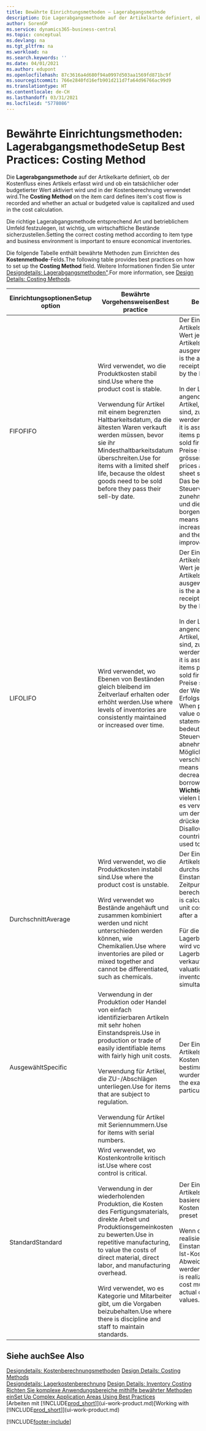 ```yaml
---
title: Bewährte Einrichtungsmethoden – Lagerabgangsmethode
description: Die Lagerabgangsmethode auf der Artikelkarte definiert, ob der Kostenfluss eines Artikels erfasst wird und ob ein tatsächlicher oder budgetierter Wert aktiviert wird und in der Kostenberechnung verwendet wird.
author: SorenGP
ms.service: dynamics365-business-central
ms.topic: conceptual
ms.devlang: na
ms.tgt_pltfrm: na
ms.workload: na
ms.search.keywords: ''
ms.date: 04/01/2021
ms.author: edupont
ms.openlocfilehash: 87c3616a4d680f94a0997d503aa1569fd871bc9f
ms.sourcegitcommit: 766e2840fd16efb901d211d7fa64d96766ac99d9
ms.translationtype: HT
ms.contentlocale: de-CH
ms.lasthandoff: 03/31/2021
ms.locfileid: "5778086"
---
```

# <a name="setup-best-practices-costing-method"></a><span data-ttu-id="be3ab-103">Bewährte Einrichtungsmethoden: Lagerabgangsmethode</span><span class="sxs-lookup"><span data-stu-id="be3ab-103">Setup Best Practices: Costing Method</span></span>

<span data-ttu-id="be3ab-104">Die **Lagerabgangsmethode** auf der Artikelkarte definiert, ob der Kostenfluss eines Artikels erfasst wird und ob ein tatsächlicher oder budgetierter Wert aktiviert wird und in der Kostenberechnung verwendet wird.</span><span class="sxs-lookup"><span data-stu-id="be3ab-104">The **Costing Method** on the item card defines item's cost flow is recorded and whether an actual or budgeted value is capitalized and used in the cost calculation.</span></span>  

 <span data-ttu-id="be3ab-105">Die richtige Lagerabgangsmethode entsprechend Art und betrieblichem Umfeld festzulegen, ist wichtig, um wirtschaftliche Bestände sicherzustellen.</span><span class="sxs-lookup"><span data-stu-id="be3ab-105">Setting the correct costing method according to item type and business environment is important to ensure economical inventories.</span></span>  

 <span data-ttu-id="be3ab-106">Die folgende Tabelle enthält bewährte Methoden zum Einrichten des **Kostenmethode**-Felds.</span><span class="sxs-lookup"><span data-stu-id="be3ab-106">The following table provides best practices on how to set up the **Costing Method** field.</span></span> <span data-ttu-id="be3ab-107">Weitere Informationen finden Sie unter [Designdetails: Lagerabgangsmethoden"](design-details-costing-methods.md).</span><span class="sxs-lookup"><span data-stu-id="be3ab-107">For more information, see [Design Details: Costing Methods](design-details-costing-methods.md).</span></span>  

|<span data-ttu-id="be3ab-108">Einrichtungsoptionen</span><span class="sxs-lookup"><span data-stu-id="be3ab-108">Setup option</span></span>|<span data-ttu-id="be3ab-109">Bewährte Vorgehensweisen</span><span class="sxs-lookup"><span data-stu-id="be3ab-109">Best practice</span></span>|<span data-ttu-id="be3ab-110">Bemerkung</span><span class="sxs-lookup"><span data-stu-id="be3ab-110">Comment</span></span>|  
|------------------|-------------------|-------------|  
|<span data-ttu-id="be3ab-111">FIFO</span><span class="sxs-lookup"><span data-stu-id="be3ab-111">FIFO</span></span>|<span data-ttu-id="be3ab-112">Wird verwendet, wo die Produktkosten stabil sind.</span><span class="sxs-lookup"><span data-stu-id="be3ab-112">Use where the product cost is stable.</span></span><br /><br /> <span data-ttu-id="be3ab-113">Verwendung für Artikel mit einem begrenzten Haltbarkeitsdatum, da die ältesten Waren verkauft werden müssen, bevor sie ihr Mindesthaltbarkeitsdatum überschreiten.</span><span class="sxs-lookup"><span data-stu-id="be3ab-113">Use for items with a limited shelf life, because the oldest goods need to be sold before they pass their sell-by date.</span></span>|<span data-ttu-id="be3ab-114">Der Einstandspreis eines Artikels ist der tatsächliche Wert jedes Eingangs des Artikels, nach der FIFO-Regel ausgewählt.</span><span class="sxs-lookup"><span data-stu-id="be3ab-114">An item's unit cost is the actual value of any receipt of the item, selected by the FIFO rule.</span></span><br /><br /> <span data-ttu-id="be3ab-115">In der Lagerbewertung wird angenommen, dass die ersten Artikel, die im Lager platziert sind, zuerst verkauft werden.</span><span class="sxs-lookup"><span data-stu-id="be3ab-115">In inventory valuation, it is assumed that the first items placed in inventory are sold first.</span></span> <span data-ttu-id="be3ab-116">**Hinweis:**  Wenn Preise steigen, zeigt die Bilanz grösseren Wert.</span><span class="sxs-lookup"><span data-stu-id="be3ab-116">**Note:**  When prices are rising, the balance sheet shows greater value.</span></span> <span data-ttu-id="be3ab-117">Das bedeutet, dass Steuerverbindlichkeiten zunehmen, aber die Bonität und die Möglichkeit, Kasse zu borgen verbessert sich.</span><span class="sxs-lookup"><span data-stu-id="be3ab-117">This means that tax liabilities increase, but credit scores and the ability to borrow cash improve.</span></span>|  
|<span data-ttu-id="be3ab-118">LIFO</span><span class="sxs-lookup"><span data-stu-id="be3ab-118">LIFO</span></span>|<span data-ttu-id="be3ab-119">Wird verwendet, wo Ebenen von Beständen gleich bleibend im Zeitverlauf erhalten oder erhöht werden.</span><span class="sxs-lookup"><span data-stu-id="be3ab-119">Use where levels of inventories are consistently maintained or increased over time.</span></span>|<span data-ttu-id="be3ab-120">Der Einstandspreis eines Artikels ist der tatsächliche Wert jedes Eingangs des Artikels, nach der LIFO-Regel ausgewählt.</span><span class="sxs-lookup"><span data-stu-id="be3ab-120">An item's unit cost is the actual value of any receipt of the item, selected by the LIFO rule.</span></span><br /><br /> <span data-ttu-id="be3ab-121">In der Lagerbewertung wird angenommen, dass die letzten Artikel, die im Lager platziert sind, zuerst verkauft werden.</span><span class="sxs-lookup"><span data-stu-id="be3ab-121">In inventory valuation, it is assumed that the last items placed in inventory are sold first.</span></span> <span data-ttu-id="be3ab-122">**Hinweis:** Wenn Preise steigen, reduziert sich der Wert in den Erfolgsrechnungskonten.</span><span class="sxs-lookup"><span data-stu-id="be3ab-122">**Note:**  When prices are rising, the value on the income statement decreases.</span></span> <span data-ttu-id="be3ab-123">Das bedeutet, dass Steuerverbindlichkeiten abnehmen, aber die Möglichkeit, Kasse zu borgen verschlechtert sich.</span><span class="sxs-lookup"><span data-stu-id="be3ab-123">This means that tax liabilities decrease, but the ability to borrow cash deteriorates.</span></span> <span data-ttu-id="be3ab-124">**Wichtig:** Nicht zugelassen in vielen Ländern/Regionen, da es verwendet werden kann, um den Deckungsbeitrag zu drücken.</span><span class="sxs-lookup"><span data-stu-id="be3ab-124">**Important:**  Disallowed in many countries/regions, as it can be used to depress profit.</span></span>|  
|<span data-ttu-id="be3ab-125">Durchschnitt</span><span class="sxs-lookup"><span data-stu-id="be3ab-125">Average</span></span>|<span data-ttu-id="be3ab-126">Wird verwendet, wo die Produktkosten instabil sind.</span><span class="sxs-lookup"><span data-stu-id="be3ab-126">Use where the product cost is unstable.</span></span><br /><br /> <span data-ttu-id="be3ab-127">Wird verwendet wo Bestände angehäuft und zusammen kombiniert werden und nicht unterschieden werden können, wie Chemikalien.</span><span class="sxs-lookup"><span data-stu-id="be3ab-127">Use where inventories are piled or mixed together and cannot be differentiated, such as chemicals.</span></span>|<span data-ttu-id="be3ab-128">Der Einstandspreis eines Artikels wird, wie der durchschnittliche Einstandspreis, an jedem Zeitpunkt nach einem Kauf berechnet.</span><span class="sxs-lookup"><span data-stu-id="be3ab-128">An item's unit cost is calculated as the average unit cost at each point in time after a purchase.</span></span><br /><br /> <span data-ttu-id="be3ab-129">Für die Lagerbestandsbewertung wird vorausgesetzt, dass alle Lagerbestände gleichzeitig verkauft werden.</span><span class="sxs-lookup"><span data-stu-id="be3ab-129">For inventory valuation, it is assumed that all inventories are sold simultaneously.</span></span>|
|<span data-ttu-id="be3ab-130">Ausgewählt</span><span class="sxs-lookup"><span data-stu-id="be3ab-130">Specific</span></span>|<span data-ttu-id="be3ab-131">Verwendung in der Produktion oder Handel von einfach identifizierbaren Artikeln mit sehr hohen Einstandspreis.</span><span class="sxs-lookup"><span data-stu-id="be3ab-131">Use in production or trade of easily identifiable items with fairly high unit costs.</span></span><br /><br /> <span data-ttu-id="be3ab-132">Verwendung für Artikel, die ZU-/Abschlägen unterliegen.</span><span class="sxs-lookup"><span data-stu-id="be3ab-132">Use for items that are subject to regulation.</span></span><br /><br /> <span data-ttu-id="be3ab-133">Verwendung für Artikel mit Seriennummern.</span><span class="sxs-lookup"><span data-stu-id="be3ab-133">Use for items with serial numbers.</span></span>|<span data-ttu-id="be3ab-134">Der Einstandspreis eines Artikels sind die exakten Kosten, zu denen die bestimmte Einheit empfangen wurden.</span><span class="sxs-lookup"><span data-stu-id="be3ab-134">An item's unit cost is the exact cost at which the particular unit was received.</span></span>|
|<span data-ttu-id="be3ab-135">Standard</span><span class="sxs-lookup"><span data-stu-id="be3ab-135">Standard</span></span>|<span data-ttu-id="be3ab-136">Wird verwendet, wo Kostenkontrolle kritisch ist.</span><span class="sxs-lookup"><span data-stu-id="be3ab-136">Use where cost control is critical.</span></span><br /><br /> <span data-ttu-id="be3ab-137">Verwendung in der wiederholenden Produktion, die Kosten des Fertigungsmaterials, direkte Arbeit und Produktionsgemeinkosten zu bewerten.</span><span class="sxs-lookup"><span data-stu-id="be3ab-137">Use in repetitive manufacturing, to value the costs of direct material, direct labor, and manufacturing overhead.</span></span><br /><br /> <span data-ttu-id="be3ab-138">Wird verwendet, wo es Kategorie und Mitarbeiter gibt, um die Vorgaben beizubehalten.</span><span class="sxs-lookup"><span data-stu-id="be3ab-138">Use where there is discipline and staff to maintain standards.</span></span>|<span data-ttu-id="be3ab-139">Der Einstandspreis eines Artikels ist voreingestellt basierend auf vorkalkulierten Kosten.</span><span class="sxs-lookup"><span data-stu-id="be3ab-139">An item's unit cost is preset based on estimated.</span></span><br /><br /> <span data-ttu-id="be3ab-140">Wenn die Ist-Kosten später realisiert werden, muss der Einstandspreis (fest) auf die Ist-Kosten durch Abweichungswerte reguliert werden.</span><span class="sxs-lookup"><span data-stu-id="be3ab-140">When the actual cost is realized later, the standard cost must be adjusted to the actual cost through variance values.</span></span>|  

## <a name="see-also"></a><span data-ttu-id="be3ab-141">Siehe auch</span><span class="sxs-lookup"><span data-stu-id="be3ab-141">See Also</span></span>  
 <span data-ttu-id="be3ab-142">[Designdetails: Kostenberechnungsmethoden](design-details-costing-methods.md) </span><span class="sxs-lookup"><span data-stu-id="be3ab-142">[Design Details: Costing Methods](design-details-costing-methods.md) </span></span>  
 <span data-ttu-id="be3ab-143">[Designdetails: Lagerkostenberechnung](design-details-inventory-costing.md) </span><span class="sxs-lookup"><span data-stu-id="be3ab-143">[Design Details: Inventory Costing](design-details-inventory-costing.md) </span></span>  
 [<span data-ttu-id="be3ab-144">Richten Sie komplexe Anwendungsbereiche mithilfe bewährter Methoden ein</span><span class="sxs-lookup"><span data-stu-id="be3ab-144">Set Up Complex Application Areas Using Best Practices</span></span>](set-up-complex-application-areas-using-best-practices.md)  
 <span data-ttu-id="be3ab-145">[Arbeiten mit [!INCLUDE[prod_short](includes/prod_short.md)]](ui-work-product.md)</span><span class="sxs-lookup"><span data-stu-id="be3ab-145">[Working with [!INCLUDE[prod_short](includes/prod_short.md)]](ui-work-product.md)</span></span>


[!INCLUDE[footer-include](includes/footer-banner.md)]
